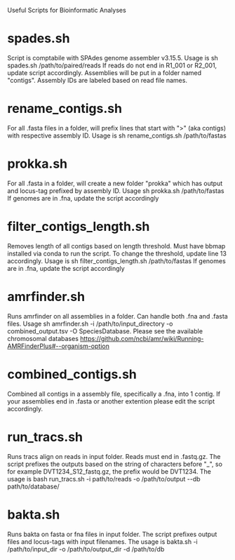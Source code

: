 Useful Scripts for Bioinformatic Analyses

# spades.sh 
Script is comptabile with SPAdes genome assembler v3.15.5. Usage is sh spades.sh /path/to/paired/reads
If reads do not end in R1_001 or R2_001, update script accordingly. Assemblies will be put in a folder named "contigs". Assembly IDs are labeled based on read file names.

# rename_contigs.sh 
For all .fasta files in a folder, will prefix lines that start with ">" (aka contigs) with respective assembly ID. Usage is sh rename_contigs.sh /path/to/fastas

# prokka.sh
For all .fasta in a folder, will create a new folder "prokka" which has output and locus-tag prefixed by assembly ID. Usage sh prokka.sh /path/to/fastas
If genomes are in .fna, update the script accordingly 

# filter_contigs_length.sh
Removes length of all contigs based on length threshold. Must have bbmap installed via conda to run the script. To change the threshold, update line 13 accordingly. Usage is sh filter_contigs_length.sh /path/to/fastas 
If genomes are in .fna, update the script accordingly

# amrfinder.sh
Runs amrfinder on all assemblies in a folder. Can handle both .fna and .fasta files. Usage sh amrfinder.sh -i /path/to/input_directory -o combined_output.tsv -O SpeciesDatabase. Please see the available chromosomal databases https://github.com/ncbi/amr/wiki/Running-AMRFinderPlus#--organism-option
# combined_contigs.sh
Combined all contigs in a assembly file, specifically a .fna, into 1 contig. If your assemblies end in .fasta or another extention please edit the script accordingly. 

# run_tracs.sh 
Runs tracs align on reads in input folder. Reads must end in .fastq.gz. The script prefixes the outputs based on the string of characters before "_", so for example DVT1234_S12_fastq.gz, the prefix would be DVT1234. The usage is bash run_tracs.sh -i path/to/reads -o /path/to/output --db path/to/database/

# bakta.sh
Runs bakta on fasta or fna files in input folder. The script prefixes output files and locus-tags with input filenames. The usage is bakta.sh -i /path/to/input_dir -o /path/to/output_dir -d /path/to/db




